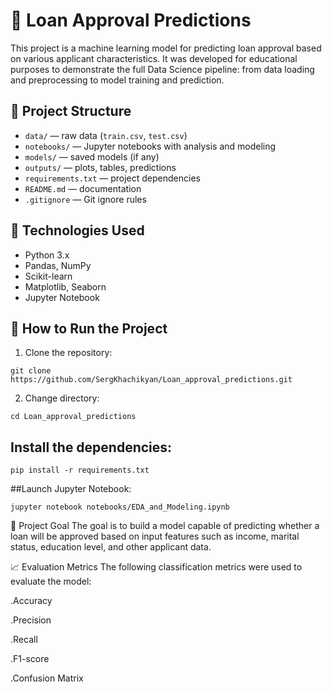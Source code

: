 # 🏦 Loan Approval Predictions  
This project is a machine learning model for predicting loan approval based on various applicant characteristics. It was developed for educational purposes to demonstrate the full Data Science pipeline: from data loading and preprocessing to model training and prediction.  

## 📁 Project Structure  
- `data/` — raw data (`train.csv`, `test.csv`)  
- `notebooks/` — Jupyter notebooks with analysis and modeling  
- `models/` — saved models (if any)  
- `outputs/` — plots, tables, predictions  
- `requirements.txt` — project dependencies  
- `README.md` — documentation  
- `.gitignore` — Git ignore rules  

## 🧠 Technologies Used  
- Python 3.x  
- Pandas, NumPy  
- Scikit-learn  
- Matplotlib, Seaborn  
- Jupyter Notebook  

## 🚀 How to Run the Project  
1. Clone the repository:  
```  
git clone https://github.com/SergKhachikyan/Loan_approval_predictions.git
```
2. Change directory:
```
cd Loan_approval_predictions  
```

## Install the dependencies:
```
pip install -r requirements.txt
```

##Launch Jupyter Notebook:
```
jupyter notebook notebooks/EDA_and_Modeling.ipynb  
```

🎯 Project Goal
The goal is to build a model capable of predicting whether a loan will be approved based on input features such as income, marital status, education level, and other applicant data.

📈 Evaluation Metrics
The following classification metrics were used to evaluate the model:

.Accuracy

.Precision

.Recall

.F1-score

.Confusion Matrix

